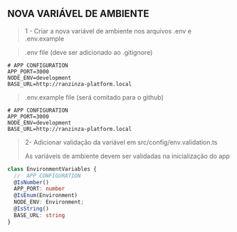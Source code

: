 ## NOVA VARIÁVEL DE AMBIENTE

> 1 - Criar a nova variável de ambiente nos arquivos .env e .env.example

>.env file (deve ser adicionado ao .gitignore)
```env
# APP CONFIGURATION
APP_PORT=3000
NODE_ENV=development
BASE_URL=http://ranzinza-platform.local
```

>.env.example file (será comitado para o github)
```env
# APP CONFIGURATION
APP_PORT=3000
NODE_ENV=development
BASE_URL=http://ranzinza-platform.local
```

> 2- Adicionar validação da variável em src/config/env.validation.ts
>
> As variáveis de ambiente devem ser validadas na inicialização do app

```typescript
class EnvironmentVariables {
  //  APP CONFIGURATION
  @IsNumber()
  APP_PORT: number
  @IsEnum(Environment)
  NODE_ENV: Environment;
  @IsString()
  BASE_URL: string
}
```